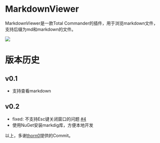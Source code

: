 # MarkdownViewer

MarkdownViewer是一款Total Commander的插件，用于浏览markdown文件，支持后缀为md和markdown的文件。

![](./Doc/viewer.png)

# 版本历史

## v0.1

- 支持查看markdown

## v0.2

- fixed: 不支持Esc键关闭窗口的问题 [\#4](https://github.com/wangzhfeng/MarkdownViewer/issues/4)
- 使用NuGet安装markdig库，方便本地开发

以上，多谢[thorn0](https://github.com/thorn0)提供的Commit。
